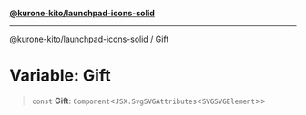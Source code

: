 [**@kurone-kito/launchpad-icons-solid**](../README.md)

***

[@kurone-kito/launchpad-icons-solid](../globals.md) / Gift

# Variable: Gift

> `const` **Gift**: `Component`\<`JSX.SvgSVGAttributes`\<`SVGSVGElement`\>\>
